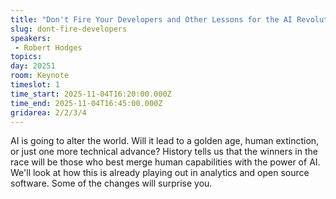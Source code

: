```yaml
---
title: "Don't Fire Your Developers and Other Lessons for the AI Revolution"
slug: dont-fire-developers
speakers:
 - Robert Hodges
topics: 
day: 20251
room: Keynote
timeslot: 1
time_start: 2025-11-04T16:20:00.000Z
time_end: 2025-11-04T16:45:00.000Z
gridarea: 2/2/3/4
---
```


AI is going to alter the world. Will it lead to a golden age, human extinction, or just one more technical advance? History tells us that the winners in the race will be those who best merge human capabilities with the power of AI. We'll look at how this is already playing out in analytics and open source software. Some of the changes will surprise you. 